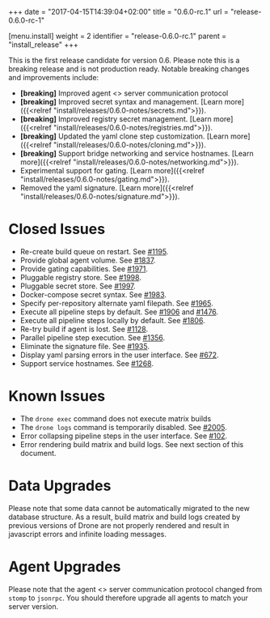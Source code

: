 +++
date = "2017-04-15T14:39:04+02:00"
title = "0.6.0-rc.1"
url = "release-0.6.0-rc-1"

[menu.install]
  weight = 2
  identifier = "release-0.6.0-rc.1"
  parent = "install_release"
+++

This is the first release candidate for version 0.6. Please note this is a breaking release and is not production ready. Notable breaking changes and improvements include:

* __[breaking]__ Improved agent <> server communication protocol
* __[breaking]__ Improved secret syntax and management. [Learn more]({{<relref "install/releases/0.6.0-notes/secrets.md">}}).
* __[breaking]__ Improved registry secret management. [Learn more]({{<relref "install/releases/0.6.0-notes/registries.md">}}).
* __[breaking]__ Updated the yaml clone step customization. [Learn more]({{<relref "install/releases/0.6.0-notes/cloning.md">}}).
* __[breaking]__ Support bridge networking and service hostnames. [Learn more]({{<relref "install/releases/0.6.0-notes/networking.md">}}).
* Experimental support for gating. [Learn more]({{<relref "install/releases/0.6.0-notes/gating.md">}}).
* Removed the yaml signature. [Learn more]({{<relref "install/releases/0.6.0-notes/signature.md">}}).



# Closed Issues

* Re-create build queue on restart. See [#1195](https://github.com/drone/drone/issues/1195).
* Provide global agent volume. See [#1837](https://github.com/drone/drone/issues/1837).
* Provide gating capabilities. See [#1971](https://github.com/drone/drone/issues/1971).
* Pluggable registry store. See [#1998](https://github.com/drone/drone/issues/1998).
* Pluggable secret store. See [#1997](https://github.com/drone/drone/issues/1997).
* Docker-compose secret syntax. See [#1983](https://github.com/drone/drone/issues/1983).
* Specify per-repository alternate yaml filepath. See [#1965](https://github.com/drone/drone/issues/1965).
* Execute all pipeline steps by default. See [#1906](https://github.com/drone/drone/issues/1906) and [#1476](https://github.com/drone/drone/issues/1476).
* Execute all pipeline steps locally by default. See [#1806](https://github.com/drone/drone/issues/1806).
* Re-try build if agent is lost. See [#1128](https://github.com/drone/drone/issues/1128).
* Parallel pipeline step execution. See [#1356](https://github.com/drone/drone/issues/1356).
* Eliminate the signature file. See [#1935](https://github.com/drone/drone/issues/1935).
* Display yaml parsing errors in the user interface. See [#672](https://github.com/drone/drone/issues/672).
* Support service hostnames. See [#1268](https://github.com/drone/drone/issues/1268).

# Known Issues

* The `drone exec` command does not execute matrix builds
* The `drone logs` command is temporarily disabled. See [#2005](https://github.com/drone/drone/issues/2005).
* Error collapsing pipeline steps in the user interface. See [#102](https://github.com/drone/drone-ui/issues/102).
* Error rendering build matrix and build logs. See next section of this document.

# Data Upgrades

Please note that some data cannot be automatically migrated to the new database structure. As a result, build matrix and build logs created by previous versions of Drone are not properly rendered and result in javascript errors and infinite loading messages.

# Agent Upgrades

Please note that the agent <> server communication protocol changed from `stomp` to `jsonrpc`. You should therefore upgrade all agents to match your server version.
